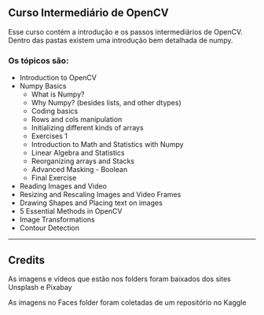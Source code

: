 ## Curso Intermediário de OpenCV

Esse curso contém a introdução e os passos intermediários de OpenCV. Dentro das pastas existem uma introdução bem detalhada de numpy.

### Os tópicos são:
- Introduction to OpenCV
- Numpy Basics
    - What is Numpy?
    - Why Numpy? (besides lists, and other dtypes)
    - Coding basics
    - Rows and cols manipulation
    - Initializing different kinds of arrays
    - Exercises 1
    - Introduction to Math and Statistics with Numpy
    - Linear Algebra and Statistics
    - Reorganizing arrays and Stacks
    - Advanced Masking - Boolean
    - Final Exercise
- Reading Images and Video
- Resizing and Rescaling Images and Video Frames
- Drawing Shapes and Placing text on images
- 5 Essential Methods in OpenCV
- Image Transformations
- Contour Detection

--------

## Credits

As imagens e vídeos que estão nos folders foram baixados dos sites Unsplash e Pixabay

As imagens no Faces folder foram coletadas de um repositório no Kaggle